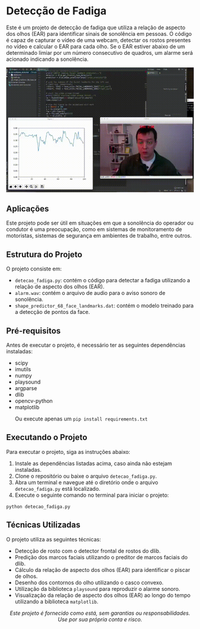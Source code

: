 <!DOCTYPE html>
<html>
<head>
  <meta charset="UTF-8">

</head>
<body>
  <h1>Detecção de Fadiga</h1>
  <p>Este é um projeto de detecção de fadiga que utiliza a relação de aspecto dos olhos (EAR) para identificar sinais de sonolência em pessoas. O código é capaz de capturar o vídeo de uma webcam, detectar os rostos presentes no vídeo e calcular o EAR para cada olho. Se o EAR estiver abaixo de um determinado limiar por um número consecutivo de quadros, um alarme será acionado indicando a sonolência.</p>
  <p align="center">
  <img src="https://github.com/carlosfab/especializacao-visao-computacional/blob/main/img/drowsiness.gif?raw=true" />
  </p>
  <h2>Aplicações</h2>
  <p>Este projeto pode ser útil em situações em que a sonolência do operador ou condutor é uma preocupação, como em sistemas de monitoramento de motoristas, sistemas de segurança em ambientes de trabalho, entre outros.</p>
  <h2>Estrutura do Projeto</h2>
  <p>O projeto consiste em:</p>
  <ul>
    <li><code>detecao_fadiga.py</code>: contém o código para detectar a fadiga utilizando a relação de aspecto dos olhos (EAR).</li>
    <li><code>alarm.wav</code>: contém o arquivo de audio para o aviso sonoro de sonolência.</li>
    <li><code>shape_predictor_68_face_landmarks.dat</code>: contém o modelo treinado para a detecção de pontos da face.</li>                                                                 
  </ul>
  <h2>Pré-requisitos</h2>
  <p>Antes de executar o projeto, é necessário ter as seguintes dependências instaladas:</p>
  <ul>
    <li>scipy</li>
    <li>imutils</li>
    <li>numpy</li>
    <li>playsound</li>
    <li>argparse</li>
    <li>dlib</li>
    <li>opencv-python</li>
    <li>matplotlib</li>
  <p>Ou execute apenas um <code>pip install requirements.txt</code></p></p>
  </ul>
  <h2>Executando o Projeto</h2>
  <p>Para executar o projeto, siga as instruções abaixo:</p>
  <ol>
    <li>Instale as dependências listadas acima, caso ainda não estejam instaladas.</li>
    <li>Clone o repositório ou baixe o arquivo <code>detecao_fadiga.py</code>.</li>
    <li>Abra um terminal e navegue até o diretório onde o arquivo <code>detecao_fadiga.py</code> está localizado.</li>
    <li>Execute o seguinte comando no terminal para iniciar o projeto:</li>
  </ol>
  <pre><code>python detecao_fadiga.py</code></pre>
  <h2>Técnicas Utilizadas</h2>
  <p>O projeto utiliza as seguintes técnicas:</p>
  <ul>
    <li>Detecção de rosto com o detector frontal de rostos do dlib.</li>
    <li>Predição dos marcos faciais utilizando o preditor de marcos faciais do dlib.</li>
    <li>Cálculo da relação de aspecto dos olhos (EAR) para identificar o piscar de olhos.</li>
    <li>Desenho dos contornos do olho utilizando o casco convexo.</li>
    <li>Utilização da biblioteca <code>playsound</code> para reproduzir o alarme sonoro.</li>
    <li>Visualização da relação de aspecto dos olhos (EAR) ao longo do tempo utilizando a biblioteca <code>matplotlib</code>.</li>
  </ul>
  <p align="center"><em>Este projeto é fornecido como está, sem garantias ou responsabilidades. Use por sua própria conta e risco.</em></p>
</body>
</html>
